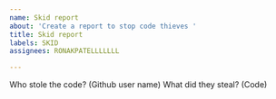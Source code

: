 ```yaml
---
name: Skid report
about: 'Create a report to stop code thieves '
title: Skid report
labels: SKID
assignees: RONAKPATELLLLLLL

---
```


Who stole the code?
(Github user name)
What did they steal?
(Code)
